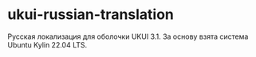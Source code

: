 # ukui-russian-translation
Русская локализация для оболочки UKUI 3.1. За основу взята система Ubuntu Kylin 22.04 LTS.
